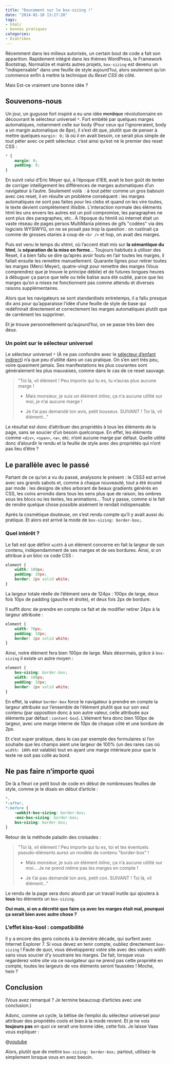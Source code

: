 ```yaml
---
title: "Doucement sur le box-sizing !"
date: "2014-01-10 13:27:20"
tags:
- html/
- bonnes pratiques
categories:
- Diatribes
---
```


Récemment dans les milieux autorisés, un certain bout de code a fait son apparition. Rapidement intégré dans les thèmes WordPress, le Framework Bootstrap, Normalize et maints autres projets, `box-sizing` est devenu un "indispensable" dans une feuille de style aujourd’hui, alors seulement qu’on commence enfin à mettre la technique du _Reset CSS_ de côté.

Mais Est-ce vraiment une bonne idée ?


## Souvenons-nous

Un jour, un gugusse fort inspiré a eu une idée <del>merdique</del> révolutionnaire en découvrant le sélecteur universel `*`. Fort embêté par quelques marges automatiques, notamment celle sur body (Pour ceux qui l’ignoreraient, body a un margin automatique de 8px), il s’est dit que, plutôt que de penser à mettre quelques `margin: 0;` là où il en avait besoin, ce serait plus simple de tout péter avec ce petit sélecteur. c’est ainsi qu’est né le premier des reset CSS :

```css
* {
	margin: 0;
	padding: 0;
}
```

En suivit celui d’Eric Meyer qui, à l’époque d’IE6, avait le bon goût de tenter de corriger intelligement les différences de marges automatiques d’un navigateur à l’autre. Seulement voilà  : à tout péter comme un gros babouin avec ces reset, il en résulte un problème conséquent : les marges automatiques ne sont pas faites pour les clebs et quand on les vire toutes, le texte devient complètement illisible. L’interaction normale des éléments html les uns envers les autres est un poil compromise, les paragraphes ne sont plus des paragraphes, etc.. À l’époque du html4 où internet était un vaste réseau de pages persos MultiMania pleines de gifs "codées" via des logiciels WYSIWYG, on ne se posait pas trop la question : on rustinait ça comme de grosses otaries à coup de `<br />` et hop, on avait des marges.

Puis est venu le temps du xhtml, où l’accent était mis sur **la sémantique du html**, la **séparation de la mise en forme**… Toujours habitués à utiliser des Reset, il a bien fallu se dire qu’après avoir foutu en l’air toutes les marges, il fallait ensuite les remettre manuellement. Quarante lignes pour retirer toutes les marges (Merci Meyer), quatre-vingt pour remettre des marges (Vous comprendrez que je trouve le principe débile) et de futures longues heures à débuguer ça parce que telle ou telle balise aura été oublié, parce que les marges qu’on a mises ne fonctionnent pas comme attendu et diverses raisons supplémentaires.

Alors que les navigateurs se sont standardisés entretemps, il a fallu presque dix ans pour qu’apparaisse l’idée d’une feuille de style de base qui redéfinirait directement et correctement les marges automatiques plutôt que de carrément les supprimer.

Et je trouve personnellement qu’aujourd’hui, on se passe très bien des deux.

### Un point sur le sélecteur universel

Le sélecteur universel `*` (À ne pas confondre avec le [sélecteur d’enfant indirect](http://www.emmanuelbeziat.com/blog/principes-du-css-les-selecteurs-partie1-css2/#selecteur-enfant-indirect)) n’a que peu d’utilité dans un cas pratique. On s’en sert très peu, voire quasiment jamais. Ses manifestations les plus courantes sont généralement les plus mauvaises, comme dans le cas de ce reset sauvage.

> "Toi là, vil élément ! Peu importe qui tu es, tu n’auras plus aucune marge !
>
> - Mais monsieur, je suis un élément _inline_, ça n’a aucune utilité sur moi, je n’ai aucune marge !
>
> - Je t’ai pas demandé ton avis, petit bouseux. SUIVANT ! Toi là, vil élément…"

Le résultat est donc d’attribuer des propriétés à tous les éléments de la page, sans se soucier d’un besoin quelconque. En effet, les éléments comme `<div>`, `<span>`, `<a>`, etc. n’ont aucune marge par défaut. Quelle utilité donc d’alourdir le rendu et la feuille de style avec des propriétés qui n’ont pas lieu d’être ?

## Le parallèle avec le passé

Partant de ce qu’on a vu du passé, analysons le présent : le CSS3 est arrivé avec ses grands sabots et, comme à chaque nouveauté, tout a été écumé par mode : les designs de sites arborant de beaux gradients générés en CSS, les coins arrondis dans tous les sens plus que de raison, les ombres sous les blocs ou les textes, les animations… Tout y passe, comme si le fait de rendre quelque chose possible aisément le rendait indispensable.

Après la cosmétique douteuse, on s’est rendu compte qu’il y avait aussi du pratique. Et alors est arrivé la mode de `box-sizing: border-box;`.

### Quel intérêt ?

Le fait est que définir `width` à un élément concerne en fait la largeur de son contenu, indépendamment de ses marges et de ses bordures. Ainsi, si on attribue à un bloc ce code CSS :

```css
element {
	width: 100px;
	padding: 10px;
	border: 2px solid white;
}
```

La largeur totale réelle de l’élément sera de 124px : 100px de large, deux fois 10px de padding (gauche et droite), et deux fois 2px de bordure.

Il suffit donc de prendre en compte ce fait et de modifier retirer 24px à la largeur attribuée :

```css
element {
	width: 76px;
	padding: 10px;
	border: 2px solid white;
}
```

Ainsi, notre élément fera bien 100px de large. Mais désormais, grâce à `box-sizing` il existe un autre moyen :

```css
element {
	box-sizing: border-box;
	width: 100px;
	padding: 10px;
	border: 2px solid white;
}
```

En effet, la valeur `border-box` force le navigateur à prendre en compte la largeur attribuée sur l’ensemble de l’élément plutôt que sur son seul contenu (par opposition donc à son autre valeur, celle attribuée aux éléments par défaut : `content-box`). L’élément fera donc bien 100px de largeur, avec une marge interne de 10px de chaque côté et une bordure de 2px.

Et c’est super pratique, dans le cas par exemple des formulaires si l’on souhaite que les champs aient une largeur de 100% (un des rares cas où `width: 100%` est valable) tout en ayant une marge intérieure pour que le texte ne soit pas collé au bord.

## Ne pas faire n’importe quoi

De là a fleuri ce petit bout de code en début de nombreuses feuilles de style, comme je le disais en début d’article :

```css
*,
*:after,
*:before {
	-webkit-box-sizing: border-box;
	-moz-box-sizing: border-box;
	box-sizing: border-box;
}
```

Retour de la méthode paladin des croisades :

> "Toi là, vil élément ! Peu importe qui tu es, toi et tes éventuels pseudo-éléments aurez un modèle de contenu "border-box" !
>
> - Mais monsieur, je suis un élément _inline_, ça n’a aucune utilité sur moi… Je ne prend même pas les marges en compte !
>
> - Je t’ai pas demandé ton avis, petit con. SUIVANT ! Toi là, vil élément…"

Le rendu de la page sera donc alourdi par un travail inutile qui ajoutera à **tous** les éléments un `box-sizing`.

**Oui mais, si on a décrété que faire ça avec les marges était mal, pourquoi ça serait bien avec autre chose ?**

### L’effet kiss-kool : compatibilité

Il y a encore des gens coincés à la dernière décade, qui surfent avec Internet Explorer 7\. Si vous devez en tenir compte, oubliez directement `box-sizing` ! Faute de quoi, vous développerez votre site avec des valeurs width sans vous soucier d’y soustraire les marges. De fait, lorsque vous regarderez votre site via ce navigateur qui ne prend pas cette propriété en compte, toutes les largeurs de vos éléments seront faussées ! Moche, hein ?

## Conclusion

(Vous avez remarqué ? Je termine beaucoup d’articles avec une conclusion.)

Adonc, comme un cycle, la bêtise de l’emploi du sélecteur universel pour attribuer des propriétés cools et bien à la mode revient. Et je ne vois **toujours pas** en quoi ce serait une bonne idée, cette fois. Je laisse Vaas vous expliquer :

@[youtube](kNdGM6tOoT4)

Alors, plutôt que de mettre `box-sizing: border-box;` partout, utilisez-le simplement lorsque vous en avez besoin.
